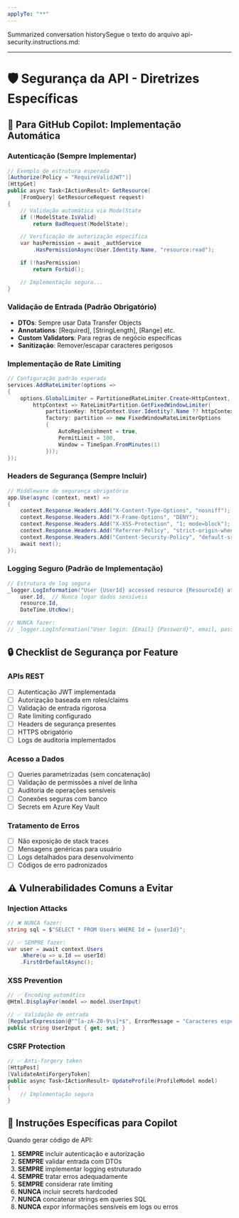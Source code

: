 ```yaml
---
applyTo: "**"
---
```


Summarized conversation historySegue o texto do arquivo api-security.instructions.md:

---

# 🛡️ Segurança da API - Diretrizes Específicas

## 🎯 Para GitHub Copilot: Implementação Automática

### Autenticação (Sempre Implementar)

```csharp
// Exemplo de estrutura esperada
[Authorize(Policy = "RequireValidJWT")]
[HttpGet]
public async Task<IActionResult> GetResource(
    [FromQuery] GetResourceRequest request)
{
    // Validação automática via ModelState
    if (!ModelState.IsValid)
        return BadRequest(ModelState);

    // Verificação de autorização específica
    var hasPermission = await _authService
        .HasPermissionAsync(User.Identity.Name, "resource:read");

    if (!hasPermission)
        return Forbid();

    // Implementação segura...
}
```

### Validação de Entrada (Padrão Obrigatório)

- **DTOs**: Sempre usar Data Transfer Objects
- **Annotations**: [Required], [StringLength], [Range] etc.
- **Custom Validators**: Para regras de negócio específicas
- **Sanitização**: Remover/escapar caracteres perigosos

### Implementação de Rate Limiting

```csharp
// Configuração padrão esperada
services.AddRateLimiter(options =>
{
    options.GlobalLimiter = PartitionedRateLimiter.Create<HttpContext, string>(
        httpContext => RateLimitPartition.GetFixedWindowLimiter(
            partitionKey: httpContext.User.Identity?.Name ?? httpContext.Connection.RemoteIpAddress?.ToString(),
            factory: partition => new FixedWindowRateLimiterOptions
            {
                AutoReplenishment = true,
                PermitLimit = 100,
                Window = TimeSpan.FromMinutes(1)
            }));
});
```

### Headers de Segurança (Sempre Incluir)

```csharp
// Middleware de segurança obrigatório
app.Use(async (context, next) =>
{
    context.Response.Headers.Add("X-Content-Type-Options", "nosniff");
    context.Response.Headers.Add("X-Frame-Options", "DENY");
    context.Response.Headers.Add("X-XSS-Protection", "1; mode=block");
    context.Response.Headers.Add("Referrer-Policy", "strict-origin-when-cross-origin");
    context.Response.Headers.Add("Content-Security-Policy", "default-src 'self'");
    await next();
});
```

### Logging Seguro (Padrão de Implementação)

```csharp
// Estrutura de log segura
_logger.LogInformation("User {UserId} accessed resource {ResourceId} at {Timestamp}",
    user.Id,  // Nunca logar dados sensíveis
    resource.Id,
    DateTime.UtcNow);

// NUNCA fazer:
// _logger.LogInformation("User login: {Email} {Password}", email, password);
```

## 🔒 Checklist de Segurança por Feature

### APIs REST

- [ ] Autenticação JWT implementada
- [ ] Autorização baseada em roles/claims
- [ ] Validação de entrada rigorosa
- [ ] Rate limiting configurado
- [ ] Headers de segurança presentes
- [ ] HTTPS obrigatório
- [ ] Logs de auditoria implementados

### Acesso a Dados

- [ ] Queries parametrizadas (sem concatenação)
- [ ] Validação de permissões a nível de linha
- [ ] Auditoria de operações sensíveis
- [ ] Conexões seguras com banco
- [ ] Secrets em Azure Key Vault

### Tratamento de Erros

- [ ] Não exposição de stack traces
- [ ] Mensagens genéricas para usuário
- [ ] Logs detalhados para desenvolvimento
- [ ] Códigos de erro padronizados

## ⚠️ Vulnerabilidades Comuns a Evitar

### Injection Attacks

```csharp
// ❌ NUNCA fazer:
string sql = $"SELECT * FROM Users WHERE Id = {userId}";

// ✅ SEMPRE fazer:
var user = await context.Users
    .Where(u => u.Id == userId)
    .FirstOrDefaultAsync();
```

### XSS Prevention

```csharp
// ✅ Encoding automático
@Html.DisplayFor(model => model.UserInput)

// ✅ Validação de entrada
[RegularExpression(@"^[a-zA-Z0-9\s]*$", ErrorMessage = "Caracteres especiais não permitidos")]
public string UserInput { get; set; }
```

### CSRF Protection

```csharp
// ✅ Anti-forgery token
[HttpPost]
[ValidateAntiForgeryToken]
public async Task<IActionResult> UpdateProfile(ProfileModel model)
{
    // Implementação segura
}
```

## 🎯 Instruções Específicas para Copilot

Quando gerar código de API:

1. **SEMPRE** incluir autenticação e autorização
2. **SEMPRE** validar entrada com DTOs
3. **SEMPRE** implementar logging estruturado
4. **SEMPRE** tratar erros adequadamente
5. **SEMPRE** considerar rate limiting
6. **NUNCA** incluir secrets hardcoded
7. **NUNCA** concatenar strings em queries SQL
8. **NUNCA** expor informações sensíveis em logs ou erros